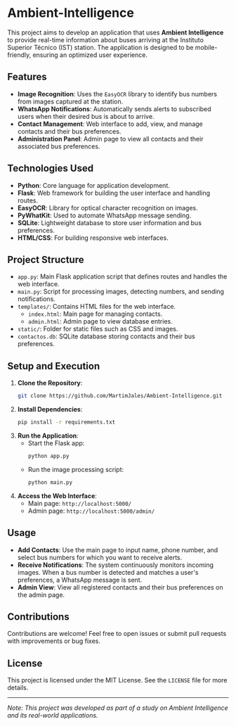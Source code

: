 # Ambient-Intelligence

This project aims to develop an application that uses **Ambient Intelligence** to provide real-time information about buses arriving at the Instituto Superior Técnico (IST) station. The application is designed to be mobile-friendly, ensuring an optimized user experience.

## Features

- **Image Recognition**: Uses the `EasyOCR` library to identify bus numbers from images captured at the station.
- **WhatsApp Notifications**: Automatically sends alerts to subscribed users when their desired bus is about to arrive.
- **Contact Management**: Web interface to add, view, and manage contacts and their bus preferences.
- **Administration Panel**: Admin page to view all contacts and their associated bus preferences.

## Technologies Used

- **Python**: Core language for application development.
- **Flask**: Web framework for building the user interface and handling routes.
- **EasyOCR**: Library for optical character recognition on images.
- **PyWhatKit**: Used to automate WhatsApp message sending.
- **SQLite**: Lightweight database to store user information and bus preferences.
- **HTML/CSS**: For building responsive web interfaces.

## Project Structure

- `app.py`: Main Flask application script that defines routes and handles the web interface.
- `main.py`: Script for processing images, detecting numbers, and sending notifications.
- `templates/`: Contains HTML files for the web interface.
  - `index.html`: Main page for managing contacts.
  - `admin.html`: Admin page to view database entries.
- `static/`: Folder for static files such as CSS and images.
- `contactos.db`: SQLite database storing contacts and their bus preferences.

## Setup and Execution

1. **Clone the Repository**:
   ```bash
   git clone https://github.com/MartimJales/Ambient-Intelligence.git
   ```
2. **Install Dependencies**:
   ```bash
   pip install -r requirements.txt
   ```
3. **Run the Application**:
   - Start the Flask app:
     ```bash
     python app.py
     ```
   - Run the image processing script:
     ```bash
     python main.py
     ```
4. **Access the Web Interface**:
   - Main page: `http://localhost:5000/`
   - Admin page: `http://localhost:5000/admin/`

## Usage

- **Add Contacts**: Use the main page to input name, phone number, and select bus numbers for which you want to receive alerts.
- **Receive Notifications**: The system continuously monitors incoming images. When a bus number is detected and matches a user's preferences, a WhatsApp message is sent.
- **Admin View**: View all registered contacts and their bus preferences on the admin page.

## Contributions

Contributions are welcome! Feel free to open issues or submit pull requests with improvements or bug fixes.

## License

This project is licensed under the MIT License. See the `LICENSE` file for more details.

---

*Note: This project was developed as part of a study on Ambient Intelligence and its real-world applications.*

